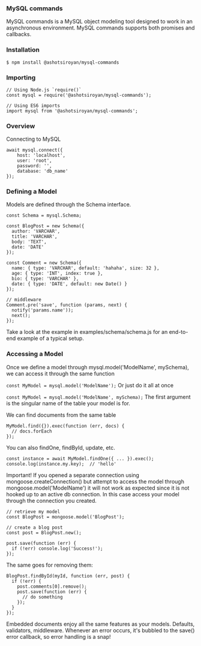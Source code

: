 ### MySQL commands
MySQL commands is a MySQL object modeling tool designed to work in an asynchronous environment. MySQL commands supports both promises and callbacks.

### Installation
`$ npm install @ashotsiroyan/mysql-commands`

### Importing
```
// Using Node.js `require()`
const mysql = require('@ashotsiroyan/mysql-commands');

// Using ES6 imports
import mysql from '@ashotsiroyan/mysql-commands';
```

### Overview
Connecting to MySQL

```
await mysql.connect({
    host: 'localhost',
    user: 'root',
    password: '',
    database: 'db_name'
});
```

### Defining a Model
Models are defined through the Schema interface.

```
const Schema = mysql.Schema;

const BlogPost = new Schema({
  author: 'VARCHAR',
  title: 'VARCHAR',
  body: 'TEXT',
  date: 'DATE'
});
```

```
const Comment = new Schema({
  name: { type: 'VARCHAR', default: 'hahaha', size: 32 },
  age: { type: 'INT', index: true },
  bio: { type: 'VARCHAR' },
  date: { type: 'DATE', default: new Date() }
});

// middleware
Comment.pre('save', function (params, next) {
  notify('params.name'));
  next();
});
```
Take a look at the example in examples/schema/schema.js for an end-to-end example of a typical setup.

### Accessing a Model
Once we define a model through mysql.model('ModelName', mySchema), we can access it through the same function

`const MyModel = mysql.model('ModelName');`
Or just do it all at once

`const MyModel = mysql.model('ModelName', mySchema);`
The first argument is the singular name of the table your model is for. 

We can find documents from the same table

```
MyModel.find({}).exec(function (err, docs) {
  // docs.forEach
});
```
You can also findOne, findById, update, etc.

```
const instance = await MyModel.findOne({ ... }).exec();
console.log(instance.my.key);  // 'hello'
```

Important! If you opened a separate connection using mongoose.createConnection() but attempt to access the model through mongoose.model('ModelName') it will not work as expected since it is not hooked up to an active db connection. In this case access your model through the connection you created.

```
// retrieve my model
const BlogPost = mongoose.model('BlogPost');

// create a blog post
const post = BlogPost.new();

post.save(function (err) {
  if (!err) console.log('Success!');
});
```
The same goes for removing them:

```
BlogPost.findById(myId, function (err, post) {
  if (!err) {
    post.comments[0].remove();
    post.save(function (err) {
      // do something
    });
  }
});
```
Embedded documents enjoy all the same features as your models. Defaults, validators, middleware. Whenever an error occurs, it's bubbled to the save() error callback, so error handling is a snap!
